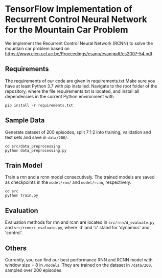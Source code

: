 # TensorFlow Implementation of Recurrent Control Neural Network for the Mountain Car Problem
We implement the Recurrent Control Neural Network (RCNN) to solve the mountain car problem based on https://www.elen.ucl.ac.be/Proceedings/esann/esannpdf/es2007-54.pdf

## Requirements
The requirements of our code are given in requirements.txt
Make sure you have at least Python 3.7 with pip installed.
Navigate to the root folder of the repository, where the file requirements.txt is located, and install all dependencies in the current Python environment with
```
pip install -r requirements.txt
```

## Sample Data
Generate dataset of 200 episodes, split 7:1:2 into training, validation and test sets and save in `data/200/`.
```
cd src/data_preprocessing
python data_preprocessing.py
```

## Train Model
Train a rnn and a rcnn model consecutively. The trained models are saved as checkpoints in the `model/rnn/` and `model/rcnn`, respectively.
```
cd src
python train.py
```

## Evaluation
Evaluation methods for rnn and rcnn are located in `src/rnn/d_evaluate.py` and `src/rcnn/c_evaluate.py`, where 'd' and 'c' stand for 'dynamics' and 'control'.

## Others
Currently, you can find our best performance RNN and RCNN model with window size = 8 in `/models`. They are trained on the dataset in `/data/200`, sampled over 200 episodes.



